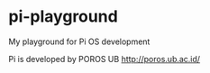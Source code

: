 # pi-playground
My playground for Pi OS development

Pi is developed by POROS UB http://poros.ub.ac.id/
